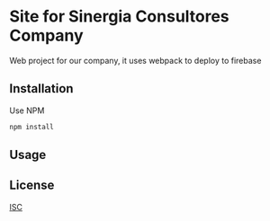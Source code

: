# Site for Sinergia Consultores Company

Web project for our company, it uses webpack to deploy to firebase

## Installation

Use NPM

```bash
npm install
```

## Usage

## License

[ISC](https://opensource.org/licenses/ISC/)
